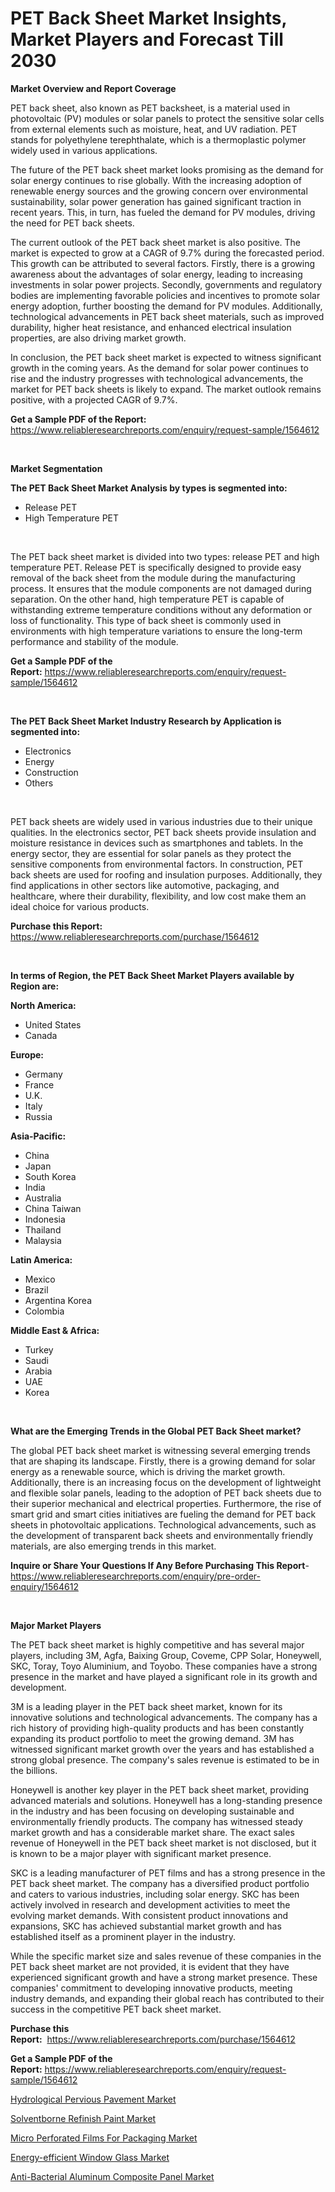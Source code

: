 <p><h1>PET Back Sheet Market Insights, Market Players and Forecast Till 2030</h1></p><p><strong>Market Overview and Report Coverage</strong></p>
<p><p>PET back sheet, also known as PET backsheet, is a material used in photovoltaic (PV) modules or solar panels to protect the sensitive solar cells from external elements such as moisture, heat, and UV radiation. PET stands for polyethylene terephthalate, which is a thermoplastic polymer widely used in various applications.</p><p>The future of the PET back sheet market looks promising as the demand for solar energy continues to rise globally. With the increasing adoption of renewable energy sources and the growing concern over environmental sustainability, solar power generation has gained significant traction in recent years. This, in turn, has fueled the demand for PV modules, driving the need for PET back sheets.</p><p>The current outlook of the PET back sheet market is also positive. The market is expected to grow at a CAGR of 9.7% during the forecasted period. This growth can be attributed to several factors. Firstly, there is a growing awareness about the advantages of solar energy, leading to increasing investments in solar power projects. Secondly, governments and regulatory bodies are implementing favorable policies and incentives to promote solar energy adoption, further boosting the demand for PV modules. Additionally, technological advancements in PET back sheet materials, such as improved durability, higher heat resistance, and enhanced electrical insulation properties, are also driving market growth.</p><p>In conclusion, the PET back sheet market is expected to witness significant growth in the coming years. As the demand for solar power continues to rise and the industry progresses with technological advancements, the market for PET back sheets is likely to expand. The market outlook remains positive, with a projected CAGR of 9.7%.</p></p>
<p><strong>Get a Sample PDF of the Report:</strong> <a href="https://www.reliableresearchreports.com/enquiry/request-sample/1564612">https://www.reliableresearchreports.com/enquiry/request-sample/1564612</a></p>
<p>&nbsp;</p>
<p><strong>Market Segmentation</strong></p>
<p><strong>The PET Back Sheet Market Analysis by types is segmented into:</strong></p>
<p><ul><li>Release PET</li><li>High Temperature PET</li></ul></p>
<p>&nbsp;</p>
<p><p>The PET back sheet market is divided into two types: release PET and high temperature PET. Release PET is specifically designed to provide easy removal of the back sheet from the module during the manufacturing process. It ensures that the module components are not damaged during separation. On the other hand, high temperature PET is capable of withstanding extreme temperature conditions without any deformation or loss of functionality. This type of back sheet is commonly used in environments with high temperature variations to ensure the long-term performance and stability of the module.</p></p>
<p><strong>Get a Sample PDF of the Report:</strong>&nbsp;<a href="https://www.reliableresearchreports.com/enquiry/request-sample/1564612">https://www.reliableresearchreports.com/enquiry/request-sample/1564612</a></p>
<p>&nbsp;</p>
<p><strong>The PET Back Sheet Market Industry Research by Application is segmented into:</strong></p>
<p><ul><li>Electronics</li><li>Energy</li><li>Construction</li><li>Others</li></ul></p>
<p>&nbsp;</p>
<p><p>PET back sheets are widely used in various industries due to their unique qualities. In the electronics sector, PET back sheets provide insulation and moisture resistance in devices such as smartphones and tablets. In the energy sector, they are essential for solar panels as they protect the sensitive components from environmental factors. In construction, PET back sheets are used for roofing and insulation purposes. Additionally, they find applications in other sectors like automotive, packaging, and healthcare, where their durability, flexibility, and low cost make them an ideal choice for various products.</p></p>
<p><strong>Purchase this Report:</strong>&nbsp; <a href="https://www.reliableresearchreports.com/purchase/1564612">https://www.reliableresearchreports.com/purchase/1564612</a></p>
<p>&nbsp;</p>
<p><strong>In terms of Region, the PET Back Sheet Market Players available by Region are:</strong></p>
<p>
    <p> <strong> North America: </strong>
        <ul>
            <li>United States</li>
            <li>Canada</li>
        </ul>
        </p> 
    <p> <strong> Europe: </strong>
        <ul>
            <li>Germany</li>
            <li>France</li>
            <li>U.K.</li>
            <li>Italy</li>
            <li>Russia</li>
        </ul>
        </p> 
    <p> <strong> Asia-Pacific: </strong>
        <ul>
            <li>China</li>
            <li>Japan</li>
            <li>South Korea</li>
            <li>India</li>
            <li>Australia</li>
            <li>China Taiwan</li>
            <li>Indonesia</li>
            <li>Thailand</li>
            <li>Malaysia</li>
        </ul>
        </p> 
    <p> <strong> Latin America: </strong>
        <ul>
            <li>Mexico</li>
            <li>Brazil</li>
            <li>Argentina Korea</li>
            <li>Colombia</li>
        </ul>
        </p> 
    <p> <strong> Middle East & Africa: </strong>
        <ul>
            <li>Turkey</li>
            <li>Saudi</li>
            <li>Arabia</li>
            <li>UAE</li>
            <li>Korea</li>
        </ul>
    </p>
    </p>
<p>&nbsp;</p>
<p><strong>What are the Emerging Trends in the Global PET Back Sheet market?</strong></p>
<p><p>The global PET back sheet market is witnessing several emerging trends that are shaping its landscape. Firstly, there is a growing demand for solar energy as a renewable source, which is driving the market growth. Additionally, there is an increasing focus on the development of lightweight and flexible solar panels, leading to the adoption of PET back sheets due to their superior mechanical and electrical properties. Furthermore, the rise of smart grid and smart cities initiatives are fueling the demand for PET back sheets in photovoltaic applications. Technological advancements, such as the development of transparent back sheets and environmentally friendly materials, are also emerging trends in this market.</p></p>
<p><strong>Inquire or Share Your Questions If Any Before Purchasing This Report</strong>- <a href="https://www.reliableresearchreports.com/enquiry/pre-order-enquiry/1564612">https://www.reliableresearchreports.com/enquiry/pre-order-enquiry/1564612</a></p>
<p>&nbsp;</p>
<p><strong>Major Market Players</strong></p>
<p><p>The PET back sheet market is highly competitive and has several major players, including 3M, Agfa, Baixing Group, Coveme, CPP Solar, Honeywell, SKC, Toray, Toyo Aluminium, and Toyobo. These companies have a strong presence in the market and have played a significant role in its growth and development.</p><p>3M is a leading player in the PET back sheet market, known for its innovative solutions and technological advancements. The company has a rich history of providing high-quality products and has been constantly expanding its product portfolio to meet the growing demand. 3M has witnessed significant market growth over the years and has established a strong global presence. The company's sales revenue is estimated to be in the billions.</p><p>Honeywell is another key player in the PET back sheet market, providing advanced materials and solutions. Honeywell has a long-standing presence in the industry and has been focusing on developing sustainable and environmentally friendly products. The company has witnessed steady market growth and has a considerable market share. The exact sales revenue of Honeywell in the PET back sheet market is not disclosed, but it is known to be a major player with significant market presence.</p><p>SKC is a leading manufacturer of PET films and has a strong presence in the PET back sheet market. The company has a diversified product portfolio and caters to various industries, including solar energy. SKC has been actively involved in research and development activities to meet the evolving market demands. With consistent product innovations and expansions, SKC has achieved substantial market growth and has established itself as a prominent player in the industry.</p><p>While the specific market size and sales revenue of these companies in the PET back sheet market are not provided, it is evident that they have experienced significant growth and have a strong market presence. These companies' commitment to developing innovative products, meeting industry demands, and expanding their global reach has contributed to their success in the competitive PET back sheet market.</p></p>
<p><strong>Purchase this Report:</strong>&nbsp;&nbsp;<a href="https://www.reliableresearchreports.com/purchase/1564612">https://www.reliableresearchreports.com/purchase/1564612</a></p>
<p></p>
<p><strong>Get a Sample PDF of the Report:</strong>&nbsp;<a href="https://www.reliableresearchreports.com/enquiry/request-sample/1564612">https://www.reliableresearchreports.com/enquiry/request-sample/1564612</a></p>
<p><p><a href="https://github.com/Chiragrp22/Market-Research-Report-List-2/blob/main/hydrological-pervious-pavement-market.md">Hydrological Pervious Pavement Market</a></p><p><a href="https://github.com/Chiragrp23/Market-Research-Report-List-2/blob/main/solventborne-refinish-paint-market.md">Solventborne Refinish Paint Market</a></p><p><a href="https://github.com/BryceTownsendr/Market-Research-Report-List-2/blob/main/micro-perforated-films-for-packaging-market.md">Micro Perforated Films For Packaging Market</a></p><p><a href="https://github.com/ChiragRP21/Market-Research-Report-List-2/blob/main/energy-efficient-window-glass-market.md">Energy-efficient Window Glass Market</a></p><p><a href="https://github.com/ChiragRp1/Market-Research-Report-List-2/blob/main/anti-bacterial-aluminum-composite-panel-market.md">Anti-Bacterial Aluminum Composite Panel Market</a></p></p>